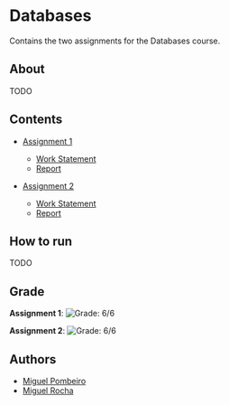 # Databases

Contains the two assignments for the Databases course.

## About

TODO

## Contents

- [Assignment 1](./Assignment-1)
  - [Work Statement](./Assignment-1/workStatement.pdf)
  - [Report](./Assignment-1/report.pdf)

- [Assignment 2](./Assignment-2)
  - [Work Statement](./Assignment-2/workStatement.pdf)
  - [Report](./Assignment-2/report.pdf)

## How to run

TODO

## Grade

**Assignment 1**: ![Grade: 6/6](https://img.shields.io/badge/Grade-6%2F6-brightgreen)

**Assignment 2**: ![Grade: 6/6](https://img.shields.io/badge/Grade-6%2F6-brightgreen)

## Authors

- [Miguel Pombeiro](https://github.com/MiguelPombeiro)
- [Miguel Rocha](https://github.com/miguelrocha1)